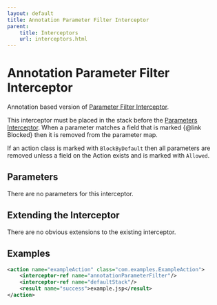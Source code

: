 ```yaml
---
layout: default
title: Annotation Parameter Filter Interceptor
parent:
    title: Interceptors
    url: interceptors.html
---
```


# Annotation Parameter Filter Interceptor

Annotation based version of [Parameter Filter Interceptor](parameter-filter-interceptor).

This interceptor must be placed in the stack before the [Parameters Interceptor](parameters-interceptor). 
When a parameter matches a field that is marked {@link Blocked} then it is removed from the parameter map.

If an action class is marked with `BlockByDefault` then all parameters are removed unless a field on the Action exists 
and is marked with `Allowed`.

## Parameters

There are no parameters for this interceptor.

## Extending the Interceptor

There are no obvious extensions to the existing interceptor.

## Examples

```xml
<action name="exampleAction" class="com.examples.ExampleAction">
    <interceptor-ref name="annotationParameterFilter"/>
    <interceptor-ref name="defaultStack"/>
    <result name="success">example.jsp</result>
</action>
```

